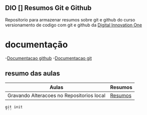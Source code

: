 ## DIO [] Resumos Git e Github

Repositorio para armazenar  resumos sobre git e github do curso versionamento de codigo com git e github da [Digital Innovation One](https:/www.dio.me/)

# documentação 
-[Documentacao github](https://docs.github.com/en/get-started)
-[Documentacao git](https://git-scm.com/doc)


## resumo das aulas 

|Aulas|Resumos|
|-------|-------|
|Gravando Alteracoes no Repositorios local|[Resumos]()|

```
git init 
´´´
